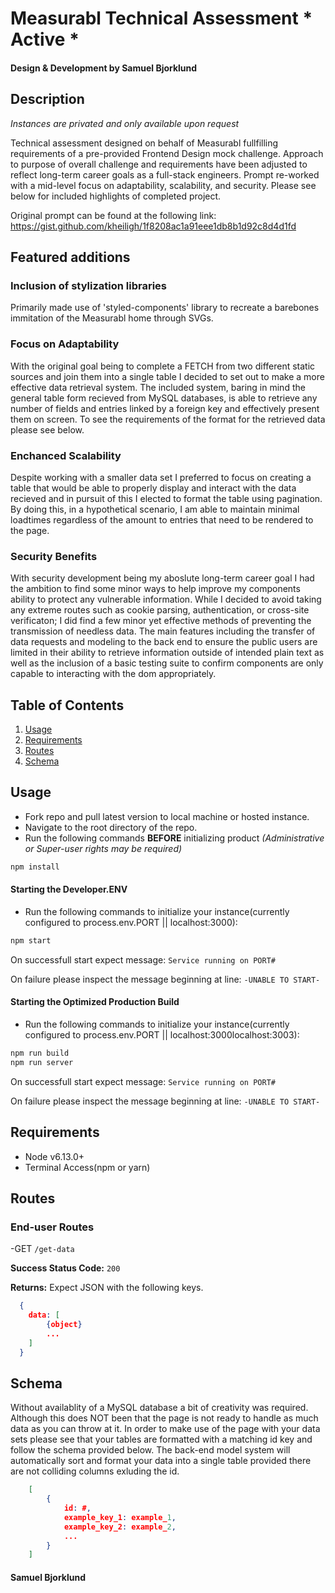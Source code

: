 # Measurabl Technical Assessment * Active *
#### Design & Development by Samuel Bjorklund

## Description
*Instances are privated and only available upon request*

Technical assessment designed on behalf of Measurabl fullfilling requirements of a pre-provided Frontend Design mock challenge. Approach to purpose of overall challenge and requirements have been adjusted to reflect long-term career goals as a full-stack engineers. Prompt re-worked with a mid-level focus on adaptability, scalability, and security. Please see below for included highlights of completed project.

Original prompt can be found at the following link:
https://gist.github.com/kheiligh/1f8208ac1a91eee1db8b1d92c8d4d1fd

## Featured additions
### Inclusion of stylization libraries 
Primarily made use of 'styled-components' library to recreate a barebones immitation of the Measurabl home through SVGs.

### Focus on Adaptability
With the original goal being to complete a FETCH from two different static sources and join them into a single table I decided to set out to make a more effective data retrieval system. The included system, baring in mind the general table form recieved from MySQL databases, is able to retrieve any number of fields and entries linked by a foreign key and effectively present them on screen. To see the requirements of the format for the retrieved data please see below.

### Enchanced Scalability
Despite working with a smaller data set I preferred to focus on creating a table that would be able to properly display and interact with the data recieved and in pursuit of this I elected to format the table using pagination. By doing this, in a hypothetical scenario, I am able to maintain minimal loadtimes regardless of the amount to entries that need to be rendered to the page.

### Security Benefits
With security development being my aboslute long-term career goal I had the ambition to find some minor ways to help improve my components ability to protect any vulnerable information. While I decided to avoid taking any extreme routes such as cookie parsing, authentication, or cross-site verificaton; I did find a few minor yet effective methods of preventing the transmission of needless data. The main features including the transfer of data requests and modeling to the back end to ensure the public users are limited in their ability to retrieve information outside of intended plain text as well as the inclusion of a basic testing suite to confirm components are only capable to interacting with the dom appropriately.

## Table of Contents
1. [Usage](#Usage)
1. [Requirements](#requirements)
1. [Routes](#routes)
1. [Schema](#schema)

## Usage
- Fork repo and pull latest version to local machine or hosted instance.
- Navigate to the root directory of the repo.
- Run the following commands **BEFORE** initializing product _(Administrative or Super-user rights may be required)_
```sh
npm install
```
#### Starting the Developer.ENV
- Run the following commands to initialize your instance(currently configured to process.env.PORT || localhost:3000):
```sh
npm start
```
On successfull start expect message: `Service running on PORT#`

On failure please inspect the message beginning at line: `-UNABLE TO START-`
#### Starting the Optimized Production Build
- Run the following commands to initialize your instance(currently configured to process.env.PORT || localhost:3000localhost:3003):
```sh
npm run build
npm run server
```
On successfull start expect message: `Service running on PORT#`

On failure please inspect the message beginning at line: `-UNABLE TO START-`

## Requirements
- Node v6.13.0+ 
- Terminal Access(npm or yarn)

## Routes
### End-user Routes
-GET `/get-data`

**Success Status Code:** `200`

**Returns:** Expect JSON with the following keys.
```json
  {
    data: [
        {object}
        ...
    ]
  }
```

## Schema
Without availablity of a MySQL database a bit of creativity was required. Although this does NOT been that the page is not ready to handle as much data as you can throw at it. In order to make use of the page with your data sets please see that your tables are formatted with a matching id key and follow the schema provided below. The back-end model system will automatically sort and format your data into a single table provided there are not colliding columns exluding the id.

```json
    [
        {
            id: #,
            example_key_1: example_1,
            example_key_2: example_2,
            ...
        }
    ]
```


#### Samuel Bjorklund